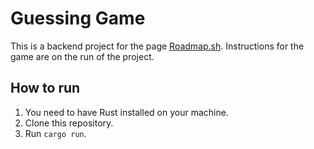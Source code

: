 # Guessing Game

This is a backend project for the page [Roadmap.sh](https://roadmap.sh/projects/number-guessing-game).
Instructions for the game are on the run of the project.

## How to run
1. You need to have Rust installed on your machine.
2. Clone this repository.
3. Run `cargo run`.

